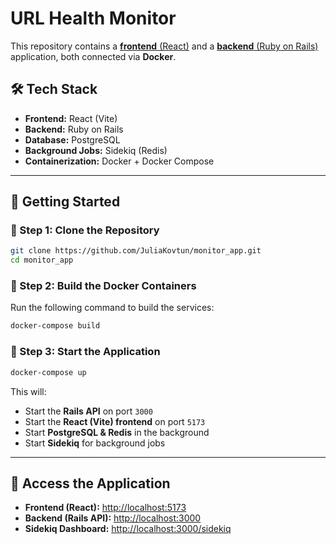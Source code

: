 # **URL Health Monitor**

This repository contains a [**frontend** (React)](https://github.com/JuliaKovtun/url_monitor_react_app) and a [**backend** (Ruby on Rails)](https://github.com/JuliaKovtun/url_health_monitor) application, both connected via **Docker**. 

## **🛠 Tech Stack**
- **Frontend:** React (Vite)
- **Backend:** Ruby on Rails
- **Database:** PostgreSQL
- **Background Jobs:** Sidekiq (Redis)
- **Containerization:** Docker + Docker Compose

---

## **🚀 Getting Started**

### **🔹 Step 1: Clone the Repository**
```sh
git clone https://github.com/JuliaKovtun/monitor_app.git
cd monitor_app
```

### **🔹 Step 2: Build the Docker Containers**
Run the following command to build the services:
```sh
docker-compose build
```

### **🔹 Step 3: Start the Application**
```sh
docker-compose up
```
This will:
- Start the **Rails API** on port `3000`
- Start the **React (Vite) frontend** on port `5173`
- Start **PostgreSQL & Redis** in the background
- Start **Sidekiq** for background jobs

---

## **🔗 Access the Application**
- **Frontend (React):** [http://localhost:5173](http://localhost:5173)
- **Backend (Rails API):** [http://localhost:3000](http://localhost:3000)
- **Sidekiq Dashboard:** [http://localhost:3000/sidekiq](http://localhost:3000/sidekiq)

